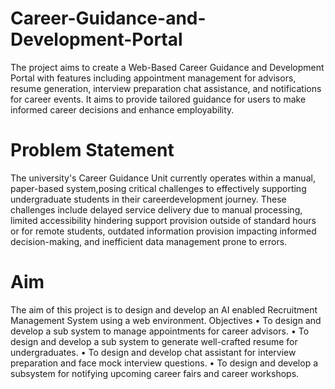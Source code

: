 # Career-Guidance-and-Development-Portal
 The project aims to create a Web-Based Career Guidance and Development Portal with features including appointment management for advisors, resume generation, interview preparation chat assistance, and notifications for career events. It aims to provide tailored guidance for users to make informed career decisions and enhance employability.

# Problem Statement
The university's Career Guidance Unit currently operates within a manual, paper-based system,posing critical challenges to effectively supporting undergraduate students in their careerdevelopment journey. These challenges include delayed service delivery due to manual processing, limited accessibility hindering support provision outside of standard hours or for remote students, outdated information provision impacting informed decision-making, and inefficient data management prone to errors.

# Aim
The aim of this project is to design and develop an AI enabled Recruitment Management System using a web environment. Objectives
• To design and develop a sub system to manage appointments for career advisors.
• To design and develop a sub system to generate well-crafted resume for undergraduates.
• To design and develop chat assistant for interview preparation and face mock interview questions.
• To design and develop a subsystem for notifying upcoming career fairs and career workshops.
